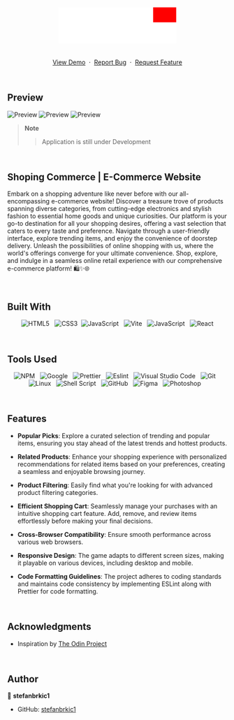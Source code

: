 <br>
<br>

<div align="center">
<img src="./src/assets/img/logo/e-commerce-logo.png" alt="logo" width="270">
<br>
<br>
  <p>
    <a href="https://rickandmorty-memory-teal.vercel.app/">View Demo</a>
    &nbsp;·&nbsp;
    <a href="https://github.com/stefanbrkic1/E-Commerce/issues">Report Bug</a>
    &nbsp;·&nbsp;
    <a href="https://github.com/stefanbrkic1/E-Commerce/issues">Request Feature</a>
  </p>

</div>

<br>
<!-- ABOUT THE PROJECT -->

## Preview

![Preview](<./src/assets/img/GitHub(MainPage).jpg>)
![Preview](<./src/assets/img/GitHub(MainPage)2.jpg>)
![Preview](<./src/assets/img/GitHub(PHONES).jpg>)

> **Note**
>
> > Application is still under Development

<br>

## Shoping Commerce | E-Commerce Website

Embark on a shopping adventure like never before with our all-encompassing e-commerce website! Discover a treasure trove of products spanning diverse categories, from cutting-edge electronics and stylish fashion to essential home goods and unique curiosities. Our platform is your go-to destination for all your shopping desires, offering a vast selection that caters to every taste and preference. Navigate through a user-friendly interface, explore trending items, and enjoy the convenience of doorstep delivery. Unleash the possibilities of online shopping with us, where the world's offerings converge for your ultimate convenience. Shop, explore, and indulge in a seamless online retail experience with our comprehensive e-commerce platform! 🛍️✨🌐

<br>

## Built With

<div align=center>

![HTML5](https://img.shields.io/badge/html5-%23E34F26.svg?style=for-the-badge&logo=html5&logoColor=white) &nbsp;&nbsp;![CSS3](https://img.shields.io/badge/css3-%231572B6.svg?style=for-the-badge&logo=css3&logoColor=white)&nbsp;&nbsp;![JavaScript](https://img.shields.io/badge/Javascript%20-%23F7DF1E.svg?style=for-the-badge&logo=javascript&logoColor=black) &nbsp;&nbsp;![Vite](https://img.shields.io/badge/vite-646CFF.svg?style=for-the-badge&logo=vite&logoColor=white) &nbsp;&nbsp;![JavaScript](https://img.shields.io/badge/ES6%20Modules%20-%23F7DF1E.svg?style=for-the-badge&logo=javascript&logoColor=black) &nbsp;&nbsp;![React](https://img.shields.io/badge/react-0D6D8C?style=for-the-badge&logo=react&logoColor=white)

<br>
</div>

## Tools Used

<div align=center>
  
![NPM](https://img.shields.io/badge/npm-CB3837?style=for-the-badge&logo=npm&logoColor=white) &nbsp;&nbsp;![Google](https://img.shields.io/badge/google-DA4437?style=for-the-badge&logo=google&logoColor=white) &nbsp;&nbsp;![Prettier](https://img.shields.io/badge/prettier-1A2C34?style=for-the-badge&logo=prettier&logoColor=F7BA3E) &nbsp;&nbsp;![Eslint](https://img.shields.io/badge/eslint-3A33D1?style=for-the-badge&logo=eslint&logoColor=white) &nbsp;&nbsp;![Visual Studio Code](https://img.shields.io/badge/VS%20Code-0078d7.svg?style=for-the-badge&logo=visual-studio-code&logoColor=white) &nbsp;&nbsp;![Git](https://img.shields.io/badge/Git-F05032?style=for-the-badge&logo=git&logoColor=white) &nbsp;&nbsp;![Linux](https://img.shields.io/badge/linux-FCC624?style=for-the-badge&logo=linux&logoColor=black) &nbsp;&nbsp;![Shell Script](https://img.shields.io/badge/Terminal-241F31?style=for-the-badge&logo=gnu-bash&logoColor=white) &nbsp;&nbsp;![GitHub](https://img.shields.io/badge/github-181717?style=for-the-badge&logo=github&logoColor=white) &nbsp;&nbsp;![Figma](https://img.shields.io/badge/figma-F24E1E?style=for-the-badge&logo=figma&logoColor=white) &nbsp;&nbsp;![Photoshop](https://img.shields.io/badge/adobephotoshop-31A8FF?style=for-the-badge&logo=adobephotoshop&logoColor=white) &nbsp;&nbsp;

</div>

<br>

## Features

- **Popular Picks**: Explore a curated selection of trending and popular items, ensuring you stay ahead of the latest trends and hottest products.

- **Related Products**: Enhance your shopping experience with personalized recommendations for related items based on your preferences, creating a seamless and enjoyable browsing journey.

- **Product Filtering**: Easily find what you're looking for with advanced product filtering categories.

- **Efficient Shopping Cart**: Seamlessly manage your purchases with an intuitive shopping cart feature. Add, remove, and review items effortlessly before making your final decisions.

- **Cross-Browser Compatibility**: Ensure smooth performance across various web browsers.

- **Responsive Design**: The game adapts to different screen sizes, making it playable on various devices, including desktop and mobile.

- **Code Formatting Guidelines**: The project adheres to coding standards and maintains code consistency by implementing ESLint along with Prettier for code formatting.

<br>

<!-- ACKNOWLEDGMENTS -->

## Acknowledgments

- Inspiration by [The Odin Project](https://www.theodinproject.com/)

<br>

## Author

👤 **stefanbrkic1**

- GitHub: [stefanbrkic1](https://github.com/stefanbrkic1)
